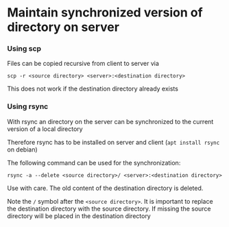 # Maintain synchronized version of directory on server

### Using scp

Files can be copied recursive from client to server via

`scp -r <source directory> <server>:<destination directory>`

This does not work if the destination directory already exists

### Using rsync

With rsync an directory on the server can be synchronized to the current version of a local directory

Therefore rsync has to be installed on server and client (`apt install rsync` on debian)

The following command can be used for the synchronization:

```
rsync -a --delete <source directory>/ <server>:<destination directory>
```

Use with care. The old content of the destination directory is deleted.

Note the `/` symbol after the `<source directory>`. It is important to replace the destination directory with the source directory. If missing the source directory will be placed in the destination directory